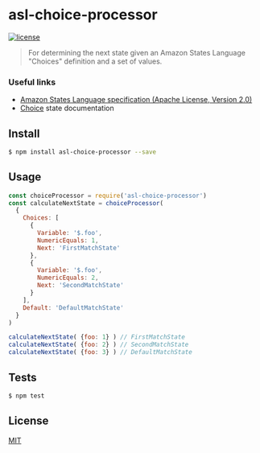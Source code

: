 # asl-choice-processor
[![license](https://img.shields.io/github/license/mashape/apistatus.svg)](https://github.com/wmfs/tymly/blob/master/packages/asl-choice-processor/LICENSE)

> For determining the next state given an Amazon States Language "Choices" definition and a set of values. 

### Useful links

* [Amazon States Language specification (Apache License, Version 2.0)](https://states-language.net/spec.html#choice-state)
* [Choice](http://docs.aws.amazon.com/step-functions/latest/dg/amazon-states-language-choice-state.html#amazon-states-language-choice-state-rules) state documentation

## <a name="install"></a>Install
```bash
$ npm install asl-choice-processor --save
```

## <a name="usage"></a>Usage
```javascript
const choiceProcessor = require('asl-choice-processor')
const calculateNextState = choiceProcessor(
  {
    Choices: [
      {
        Variable: '$.foo',
        NumericEquals: 1,
        Next: 'FirstMatchState'
      },
      {
        Variable: '$.foo',
        NumericEquals: 2,
        Next: 'SecondMatchState'
      }
    ],
    Default: 'DefaultMatchState'
  }
)

calculateNextState( {foo: 1} ) // FirstMatchState
calculateNextState( {foo: 2} ) // SecondMatchState
calculateNextState( {foo: 3} ) // DefaultMatchState
```

## <a name="tests"></a>Tests
```bash
$ npm test
```

## <a name="license"></a>License
[MIT](https://github.com/wmfs/tymly/packages/asl-choice-processor/blob/master/LICENSE)
